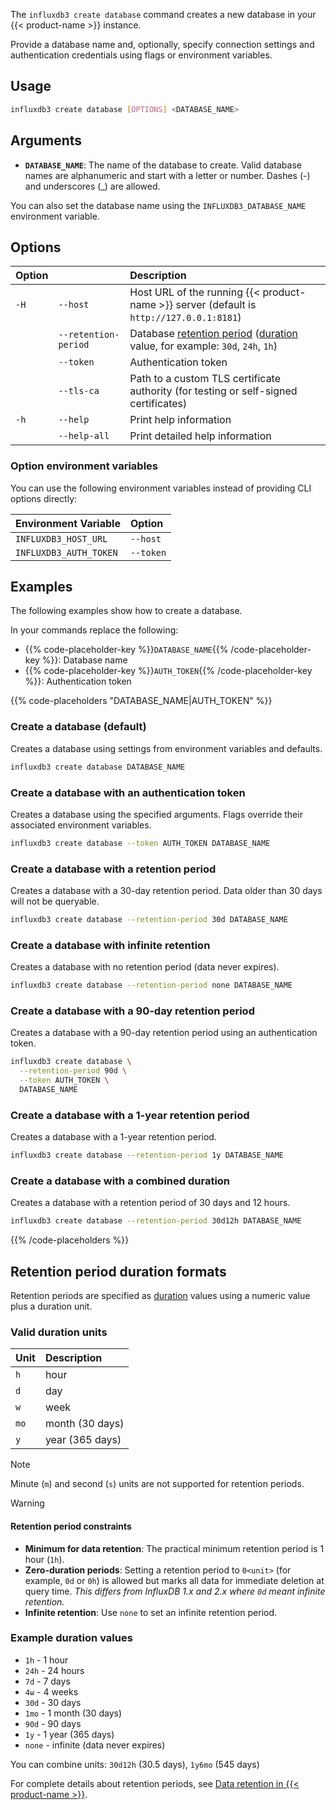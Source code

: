 The `influxdb3 create database` command creates a new database in your {{< product-name >}} instance.

Provide a database name and, optionally, specify connection settings and authentication credentials using flags or environment variables.

## Usage

<!--pytest.mark.skip-->

```bash
influxdb3 create database [OPTIONS] <DATABASE_NAME>
```

## Arguments


- **`DATABASE_NAME`**: The name of the database to create. Valid database names are alphanumeric and start with a letter or number. Dashes (-) and underscores (_) are allowed.
  
You can also set the database name using the `INFLUXDB3_DATABASE_NAME` environment variable.

## Options

| Option |                      | Description                                                                                                                                      |
| :----- | :------------------- | :----------------------------------------------------------------------------------------------------------------------------------------------- |
| `-H`   | `--host`             | Host URL of the running {{< product-name >}} server (default is `http://127.0.0.1:8181`)                                                         |
|        | `--retention-period` | Database [retention period](/influxdb3/version/reference/glossary/#retention-period) ([duration](/influxdb3/version/reference/glossary/#duration) value, for example: `30d`, `24h`, `1h`) |
|        | `--token`            | Authentication token                                                                                                                             |
|        | `--tls-ca`           | Path to a custom TLS certificate authority (for testing or self-signed certificates)                                                             |
| `-h`   | `--help`             | Print help information                                                                                                                           |
|        | `--help-all`         | Print detailed help information                                                                                                                  |

### Option environment variables

You can use the following environment variables instead of providing CLI options directly:

| Environment Variable      | Option       |
| :------------------------ | :----------- |
| `INFLUXDB3_HOST_URL`      | `--host`     |
| `INFLUXDB3_AUTH_TOKEN`    | `--token`    |

## Examples

The following examples show how to create a database.

In your commands replace the following:
- {{% code-placeholder-key %}}`DATABASE_NAME`{{% /code-placeholder-key %}}:
  Database name
- {{% code-placeholder-key %}}`AUTH_TOKEN`{{% /code-placeholder-key %}}: 
  Authentication token

{{% code-placeholders "DATABASE_NAME|AUTH_TOKEN" %}}

### Create a database (default)

Creates a database using settings from environment variables and defaults.

<!--pytest.mark.skip-->

```bash
influxdb3 create database DATABASE_NAME
```

### Create a database with an authentication token

Creates a database using the specified arguments.
Flags override their associated environment variables.

<!--pytest.mark.skip-->

```bash
influxdb3 create database --token AUTH_TOKEN DATABASE_NAME
```

### Create a database with a retention period

Creates a database with a 30-day retention period.
Data older than 30 days will not be queryable.

<!--pytest.mark.skip-->

```bash
influxdb3 create database --retention-period 30d DATABASE_NAME
```

### Create a database with infinite retention

Creates a database with no retention period (data never expires).

<!--pytest.mark.skip-->

```bash
influxdb3 create database --retention-period none DATABASE_NAME
```

### Create a database with a 90-day retention period

Creates a database with a 90-day retention period using an authentication token.

<!--pytest.mark.skip-->

```bash
influxdb3 create database \
  --retention-period 90d \
  --token AUTH_TOKEN \
  DATABASE_NAME
```

### Create a database with a 1-year retention period

Creates a database with a 1-year retention period.

<!--pytest.mark.skip-->

```bash
influxdb3 create database --retention-period 1y DATABASE_NAME
```

### Create a database with a combined duration

Creates a database with a retention period of 30 days and 12 hours.

<!--pytest.mark.skip-->

```bash
influxdb3 create database --retention-period 30d12h DATABASE_NAME
```

{{% /code-placeholders %}}

## Retention period duration formats

Retention periods are specified as [duration](/influxdb3/version/reference/glossary/#duration)
values using a numeric value plus a duration unit.

### Valid duration units

| Unit | Description |
|:-----|:------------|
| `h`  | hour        |
| `d`  | day         |
| `w`  | week        |
| `mo` | month (30 days) |
| `y`  | year (365 days) |

> [!Note]
> Minute (`m`) and second (`s`) units are not supported for retention periods.

> [!Warning]
> #### Retention period constraints
>
> - **Minimum for data retention**: The practical minimum retention period is 1 hour (`1h`).
> - **Zero-duration periods**: Setting a retention period to `0<unit>` (for example,
>   `0d` or `0h`) is allowed but marks all data for immediate deletion at query time.
>   _This differs from InfluxDB 1.x and 2.x where `0d` meant infinite retention._
> - **Infinite retention**: Use `none` to set an infinite retention period.

### Example duration values

- `1h` - 1 hour
- `24h` - 24 hours
- `7d` - 7 days
- `4w` - 4 weeks
- `30d` - 30 days
- `1mo` - 1 month (30 days)
- `90d` - 90 days
- `1y` - 1 year (365 days)
- `none` - infinite (data never expires)

You can combine units: `30d12h` (30.5 days), `1y6mo` (545 days)

For complete details about retention periods, see
[Data retention in {{< product-name >}}](/influxdb3/version/reference/internals/data-retention/).
